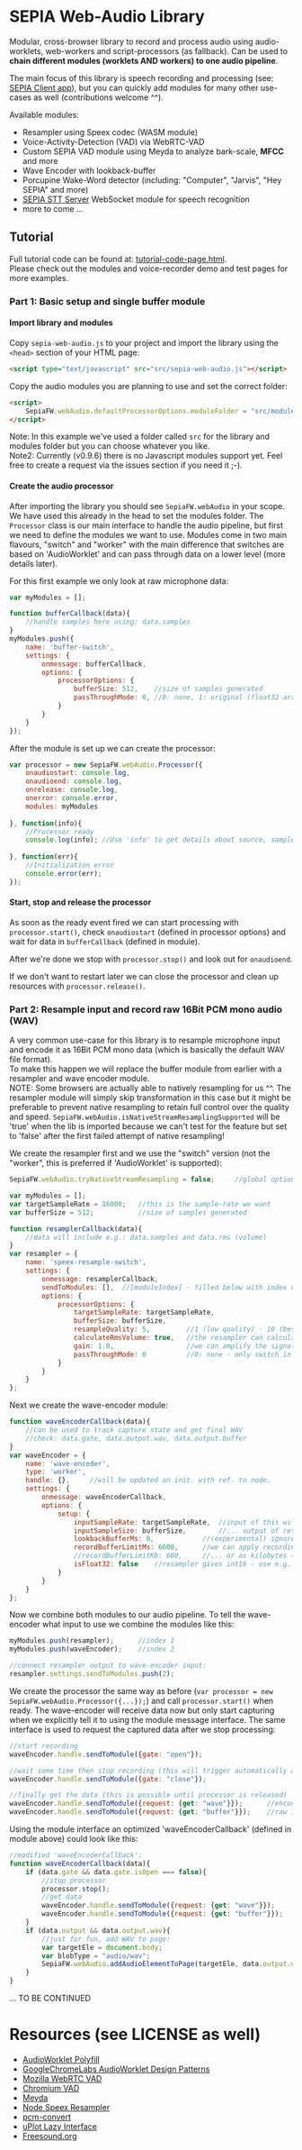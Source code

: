# SEPIA Web-Audio Library

Modular, cross-browser library to record and process audio using audio-worklets, web-workers and script-processors (as fallback).
Can be used to **chain different modules (worklets AND workers) to one audio pipeline**.   
  
The main focus of this library is speech recording and processing (see: [SEPIA Client app](https://github.com/SEPIA-Framework/sepia-html-client-app)),
but you can quickly add modules for many other use-cases as well (contributions welcome ^^).
  
Available modules:

- Resampler using Speex codec (WASM module)
- Voice-Activity-Detection (VAD) via WebRTC-VAD
- Custom SEPIA VAD module using Meyda to analyze bark-scale, **MFCC** and more
- Wave Encoder with lookback-buffer
- Porcupine Wake-Word detector (including: "Computer", "Jarvis", "Hey SEPIA" and more)
- [SEPIA STT Server](https://github.com/SEPIA-Framework/sepia-stt-server) WebSocket module for speech recognition
- more to come ...

## Tutorial

Full tutorial code can be found at: [tutorial-code-page.html](tutorial-code-page.html).  
Please check out the modules and voice-recorder demo and test pages for more examples.  


### Part 1: Basic setup and single buffer module

#### Import library and modules

Copy `sepia-web-audio.js` to your project and import the library using the `<head>` section of your HTML page:

```html
<script type="text/javascript" src="src/sepia-web-audio.js"></script>
```

Copy the audio modules you are planning to use and set the correct folder:

```html
<script>
	SepiaFW.webAudio.defaultProcessorOptions.moduleFolder = "src/modules";
</script>
```

Note: In this example we've used a folder called `src` for the library and modules folder but you can choose whatever you like.  
Note2: Currently (v0.9.6) there is no Javascript modules support yet. Feel free to create a request via the issues section if you need it ;-).

#### Create the audio processor

After importing the library you should see `SepiaFW.webAudio` in your scope. We have used this already in the head to set the modules folder. 
The `Processor` class is our main interface to handle the audio pipeline, but first we need to define the modules we want to use. 
Modules come in two main flavours, "switch" and "worker" with the main difference that switches are based on 'AudioWorklet' and can pass through data on a lower level (more details later).  
  
For this first example we only look at raw microphone data:

```javascript
var myModules = [];

function bufferCallback(data){
	//handle samples here using: data.samples
}
myModules.push({
	name: 'buffer-switch',
	settings: {
		onmessage: bufferCallback,
		options: {
			processorOptions: {
				bufferSize: 512, 	//size of samples generated
				passThroughMode: 0,	//0: none, 1: original (float32 array)
			}
		}
	}
});
```

After the module is set up we can create the processor:

```javascript
var processor = new SepiaFW.webAudio.Processor({
	onaudiostart: console.log,
	onaudioend: console.log,
	onrelease: console.log,
	onerror: console.error,
	modules: myModules
	
}, function(info){
	//Processor ready
	console.log(info); //Use 'info' to get details about source, sample-rate etc.
	
}, function(err){
	//Initialization error
	console.error(err);
});
```

#### Start, stop and release the processor

As soon as the ready event fired we can start processing with `processor.start()`, check `onaudiostart` (defined in processor options) and wait for data in `bufferCallback` (defined in module).  
  
After we're done we stop with `processor.stop()` and look out for `onaudioend`.  
  
If we don't want to restart later we can close the processor and clean up resources with `processor.release()`.


### Part 2: Resample input and record raw 16Bit PCM mono audio (WAV)

A very common use-case for this library is to resample microphone input and encode it as 16Bit PCM mono data (which is basically the default WAV file format).  
To make this happen we will replace the buffer module from earlier with a resampler and wave encoder module.  
NOTE: Some browsers are actually able to natively resampling for us ^^. The resampler module will simply skip transformation in this case but it might be preferable to prevent native resampling to retain full control over the quality and speed. 
`SepiaFW.webAudio.isNativeStreamResamplingSupported` will be 'true' when the lib is imported because we can't test for the feature but set to 'false' after the first failed attempt of native resampling!  
  
We create the resampler first and we use the "switch" version (not the "worker", this is preferred if 'AudioWorklet' is supported):

```javascript
SepiaFW.webAudio.tryNativeStreamResampling = false;		//global option (remain in control of resampling)

var myModules = [];
var targetSampleRate = 16000;	//this is the sample-rate we want
var bufferSize = 512;			//size of samples generated

function resamplerCallback(data){
	//data will include e.g.: data.samples and data.rms (volume)
}
var resampler = {
	name: 'speex-resample-switch',
	settings: {
		onmessage: resamplerCallback,
		sendToModules: [],	//[moduleIndex] - filled below with index of wave-encoder module
		options: {
			processorOptions: {
				targetSampleRate: targetSampleRate,
				bufferSize: bufferSize,
				resampleQuality: 5,			//1 (low quality) - 10 (best quality)
				calculateRmsVolume: true,	//the resampler can calculate RMS signal volume
				gain: 1.0,					//we can amplify the signal here
				passThroughMode: 0			//0: none - only switch in our pipe atm
			}
		}
	}
};
```

Next we create the wave-encoder module:

```javascript
function waveEncoderCallback(data){
	//can be used to track capture state and get final WAV
	//check: data.gate, data.output.wav, data.output.buffer
}
var waveEncoder = {
	name: 'wave-encoder',
	type: 'worker',
	handle: {},		//will be updated on init. with ref. to node.
	settings: {
		onmessage: waveEncoderCallback,
		options: {
			setup: {
				inputSampleRate: targetSampleRate,	//input of this will be ...
				inputSampleSize: bufferSize,		//... output of resampler
				lookbackBufferMs: 0,			//(experimental) ignore for now
				recordBufferLimitMs: 6000,		//we can apply recording limit as milliseconds
				//recordBufferLimitKb: 600,		//... or as kilobytes (default ~5MB)
				isFloat32: false	//resampler gives int16 - use e.g. for buffer module 
			}
		}
	}
};
```

Now we combine both modules to our audio pipeline. To tell the wave-encoder what input to use we combine the modules like this:

```javascript
myModules.push(resampler);		//index 1
myModules.push(waveEncoder);	//index 2

//connect resampler output to wave-encoder input:
resampler.settings.sendToModules.push(2);
```

We create the processor the same way as before (`var processor = new SepiaFW.webAudio.Processor({...});`) and call `processor.start()` when ready. 
The wave-encoder will receive data now but only start capturing when we explicitly tell it to using the module message interface. 
The same interface is used to request the captured data after we stop processing:

```javascript
//start recording
waveEncoder.handle.sendToModule({gate: "open"});

//wait some time then stop recording (this will trigger automatically after 'recordBufferLimitMs')
waveEncoder.handle.sendToModule({gate: "close"});

//finally get the data (this is possible until processor is released)
waveEncoder.handle.sendToModule({request: {get: "wave"}});		//encoded WAV
waveEncoder.handle.sendToModule({request: {get: "buffer"}});	//raw int16 buffer
```

Using the module interface an optimized 'waveEncoderCallback' (defined in module above) could look like this:

```javascript
//modified 'waveEncoderCallback':
function waveEncoderCallback(data){
	if (data.gate && data.gate.isOpen === false){
		//stop processor
		processor.stop();
		//get data
		waveEncoder.handle.sendToModule({request: {get: "wave"}});
		waveEncoder.handle.sendToModule({request: {get: "buffer"}});
	}
	if (data.output && data.output.wav){
		//just for fun, add WAV to page:
		var targetEle = document.body;
		var blobType = "audio/wav";
		SepiaFW.webAudio.addAudioElementToPage(targetEle, data.output.wav, blobType);
	}
}
```
  
... TO BE CONTINUED  

# Resources (see LICENSE as well)

* [AudioWorklet Polyfill](https://github.com/GoogleChromeLabs/audioworklet-polyfill)
* [GoogleChromeLabs AudioWorklet Design Patterns](https://github.com/GoogleChromeLabs/web-audio-samples/blob/gh-pages/audio-worklet/design-pattern/)
* [Mozilla WebRTC VAD](https://github.com/mozilla/webrtcvad_js)
* [Chromium VAD](https://chromium.googlesource.com/external/webrtc/+/refs/heads/lkgr/common_audio/vad/)
* [Meyda](https://github.com/meyda/meyda)
* [Node Speex Resampler](https://github.com/geekuillaume/node-speex-resampler)
* [pcm-convert](https://github.com/audiojs/pcm-convert)
* [uPlot Lazy Interface](https://github.com/bytemind-de/uPlot-lazy-interface)
* [Freesound.org](https://freesound.org/)